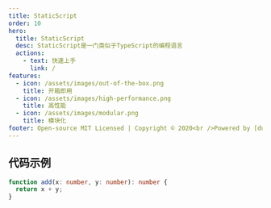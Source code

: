 ```yaml
---
title: StaticScript
order: 10
hero:
  title: StaticScript
  desc: StaticScript是一门类似于TypeScript的编程语言
  actions:
    - text: 快速上手
      link: /
features:
  - icon: /assets/images/out-of-the-box.png
    title: 开箱即用
  - icon: /assets/images/high-performance.png
    title: 高性能
  - icon: /assets/images/modular.png
    title: 模块化
footer: Open-source MIT Licensed | Copyright © 2020<br />Powered by [dumi](https://d.umijs.org)
---
```


## 代码示例

```ts
function add(x: number, y: number): number {
  return x + y;
}
```